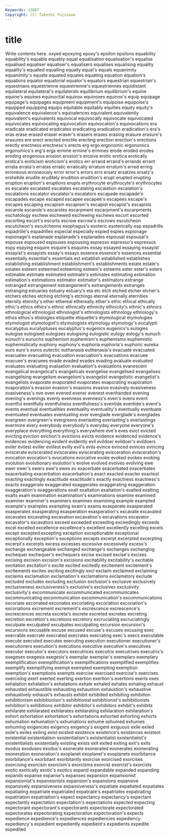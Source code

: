 ```yaml
---
Keywords: 13087 
Copyright: (C) Takeshi Fujisawa
---
```


# title

Write contents here.
oxyed epoxying epoxy's epsilon epsilons equability
equability's equable equably equal equalisation equalisation's equalise equalised equaliser equaliser's
equalisers equalises equalising equality equality's equalled equalling equally equal's equals
equanimity equanimity's equate equated equates equating equation equation's equations equator
equatorial equator's equators equestrian equestrian's equestrians equestrienne equestrienne's equestriennes equidistant
equilateral equilateral's equilaterals equilibrium equilibrium's equine equine's equines equinoctial equinox
equinoxes equinox's equip equipage equipage's equipages equipment equipment's equipoise equipoise's
equipped equipping equips equitable equitably equities equity equity's equivalence equivalence's
equivalences equivalent equivalently equivalent's equivalents equivocal equivocally equivocate equivocated equivocates
equivocating equivocation equivocation's equivocations era eradicate eradicated eradicates eradicating eradication
eradication's era's eras erase erased eraser eraser's erasers erases erasing
erasure erasure's erasures ere erect erected erectile erecting erection erection's
erections erectly erectness erectness's erects erg ergo ergonomic ergonomics ergonomics's
erg's ergs ermine ermine's ermines erode eroded erodes eroding erogenous
erosion erosion's erosive erotic erotica erotically erotica's eroticism eroticism's erotics
err errand errand's errands errant errata errata's erratas erratic erratically
erratum erratum's erred erring erroneous erroneously error error's errors errs
ersatz ersatzes ersatz's erstwhile erudite eruditely erudition erudition's erupt erupted
erupting eruption eruption's eruptions erupts erythrocyte erythrocyte's erythrocytes es escalate
escalated escalates escalating escalation escalation's escalations escalator escalator's escalators escapade
escapade's escapades escape escaped escapee escapee's escapees escape's escapes escaping
escapism escapism's escapist escapist's escapists escarole escarole's escaroles escarpment escarpment's
escarpments eschatology eschew eschewed eschewing eschews escort escorted escorting escort's
escorts escrow escrow's escrows escutcheon escutcheon's escutcheons esophagus's esoteric esoterically
esp espadrille espadrille's espadrilles especial especially espied espies espionage espionage's
esplanade esplanade's esplanades espousal espousal's espouse espoused espouses espousing espresso
espresso's espressos espy espying esquire esquire's esquires essay essayed essaying
essayist essayist's essayists essay's essays essence essence's essences essential essentially
essential's essentials est establish established establishes establishing establishment establishment's establishments
estate estate's estates esteem esteemed esteeming esteem's esteems ester ester's
esters estimable estimate estimated estimate's estimates estimating estimation estimation's estimations
estimator estimator's estimators estrange estranged estrangement estrangement's estrangements estranges estranging
estuaries estuary estuary's eta etc etch etched etcher etcher's etchers
etches etching etching's etchings eternal eternally eternities eternity eternity's ether
ethereal ethereally ether's ethic ethical ethically ethic's ethics ethics's ethnic
ethnically ethnicity ethnicity's ethnic's ethnics ethnological ethnologist ethnologist's ethnologists ethnology
ethnology's ethos ethos's etiologies etiquette etiquette's etymological etymologies etymologist etymologist's
etymologists etymology etymology's eucalypti eucalyptus eucalyptuses eucalyptus's eugenics eugenics's eulogies
eulogise eulogised eulogises eulogising eulogistic eulogy eulogy's eunuch eunuch's eunuchs
euphemism euphemism's euphemisms euphemistic euphemistically euphony euphony's euphoria euphoria's euphoric
eureka euro euro's euros eutectic euthanasia euthanasia's evacuate evacuated evacuates
evacuating evacuation evacuation's evacuations evacuee evacuee's evacuees evade evaded evades
evading evaluate evaluated evaluates evaluating evaluation evaluation's evaluations evanescent evangelical
evangelical's evangelicals evangelise evangelised evangelises evangelising evangelism evangelism's evangelist evangelistic
evangelist's evangelists evaporate evaporated evaporates evaporating evaporation evaporation's evasion evasion's
evasions evasive evasively evasiveness evasiveness's eve even evened evener evenest
evenhanded evening evening's evenings evenly evenness evenness's even's evens event
eventful eventfully eventfulness eventfulness's eventide eventide's event's events eventual eventualities
eventuality eventuality's eventually eventuate eventuated eventuates eventuating ever everglade everglade's
everglades evergreen evergreen's evergreens everlasting everlasting's everlastings evermore every everybody
everybody's everyday everyone everyone's everyplace everything everything's everywhere eve's eves
evict evicted evicting eviction eviction's evictions evicts evidence evidenced evidence's
evidences evidencing evident evidently evil evildoer evildoer's evildoers eviler evilest
eviller evillest evilly evil's evils evince evinced evinces evincing eviscerate
eviscerated eviscerates eviscerating evisceration evisceration's evocation evocation's evocations evocative evoke
evoked evokes evoking evolution evolutionary evolution's evolve evolved evolves evolving
ewe ewer ewer's ewers ewe's ewes ex exacerbate exacerbated exacerbates
exacerbating exacerbation exacerbation's exact exacted exacter exactest exacting exactingly exactitude
exactitude's exactly exactness exactness's exacts exaggerate exaggerated exaggerates exaggerating exaggeration
exaggeration's exaggerations exalt exaltation exaltation's exalted exalting exalts exam examination
examination's examinations examine examined examiner examiner's examiners examines examining example
exampled example's examples exampling exam's exams exasperate exasperated exasperates exasperating
exasperation exasperation's excavate excavated excavates excavating excavation excavation's excavations excavator
excavator's excavators exceed exceeded exceeding exceedingly exceeds excel excelled excellence
excellence's excellent excellently excelling excels except excepted excepting exception exceptionable
exceptional exceptionally exception's exceptions excepts excerpt excerpted excerpting excerpt's excerpts
excess excesses excessive excessively excess's exchange exchangeable exchanged exchange's exchanges
exchanging exchequer exchequer's exchequers excise excised excise's excises excising excision
excision's excisions excitability excitability's excitable excitation excitation's excite excited excitedly
excitement excitement's excitements excites exciting excitingly excl exclaim exclaimed exclaiming
exclaims exclamation exclamation's exclamations exclamatory exclude excluded excludes excluding exclusion
exclusion's exclusive exclusively exclusiveness exclusiveness's exclusive's exclusives exclusivity exclusivity's excommunicate
excommunicated excommunicates excommunicating excommunication excommunication's excommunications excoriate excoriated excoriates excoriating
excoriation excoriation's excoriations excrement excrement's excrescence excrescence's excrescences excreta excreta's
excrete excreted excretes excreting excretion excretion's excretions excretory excruciating excruciatingly
exculpate exculpated exculpates exculpating excursion excursion's excursions excusable excuse excused
excuse's excuses excusing exec execrable execrate execrated execrates execrating exec's
execs executable execute executed executes executing execution executioner executioner's executioners
execution's executions executive executive's executives executor executor's executors executrices executrix
executrixes executrix's exegeses exegesis exegesis's exemplar exemplar's exemplars exemplary exemplification
exemplification's exemplifications exemplified exemplifies exemplify exemplifying exempt exempted exempting exemption
exemption's exemptions exempts exercise exercised exercise's exercises exercising exert exerted
exerting exertion exertion's exertions exerts exes exhalation exhalation's exhalations exhale
exhaled exhales exhaling exhaust exhausted exhaustible exhausting exhaustion exhaustion's exhaustive
exhaustively exhaust's exhausts exhibit exhibited exhibiting exhibition exhibitionism exhibitionism's exhibitionist
exhibitionist's exhibitionists exhibition's exhibitions exhibitor exhibitor's exhibitors exhibit's exhibits exhilarate
exhilarated exhilarates exhilarating exhilaration exhilaration's exhort exhortation exhortation's exhortations exhorted
exhorting exhorts exhumation exhumation's exhumations exhume exhumed exhumes exhuming exigencies
exigency exigency's exigent exiguous exile exiled exile's exiles exiling exist
existed existence existence's existences existent existential existentialism existentialism's existentialist existentialist's
existentialists existentially existing exists exit exited exiting exit's exits exodus
exoduses exodus's exonerate exonerated exonerates exonerating exoneration exoneration's exoplanet exoplanet's
exoplanets exorbitance exorbitance's exorbitant exorbitantly exorcise exorcised exorcises exorcising exorcism
exorcism's exorcisms exorcist exorcist's exorcists exotic exotically exotic's exotics expand
expandable expanded expanding expands expanse expanse's expanses expansion expansionist expansionist's
expansionists expansion's expansions expansive expansively expansiveness expansiveness's expatiate expatiated expatiates
expatiating expatriate expatriated expatriate's expatriates expatriating expatriation expatriation's expect expectancy
expectancy's expectant expectantly expectation expectation's expectations expected expecting expectorant expectorant's
expectorants expectorate expectorated expectorates expectorating expectoration expectoration's expects expedience expedience's
expediences expediencies expediency expediency's expedient expediently expedient's expedients expedite expedited
